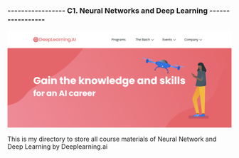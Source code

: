 ### ----------------- C1. Neural Networks and Deep Learning -----------------
<img src = "https://raw.githubusercontent.com/lehoangan2906/C1.-Neural-Networks-and-Deep-Learning/main/Screen%20Shot%202021-12-19%20at%2010.10.03%20AM.png">

This is my directory to store all course materials of Neural Network and Deep Learning by Deeplearning.ai

